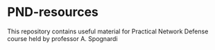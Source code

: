 # PND-resources
This repository contains useful material for Practical Network Defense course held by professor A. Spognardi
